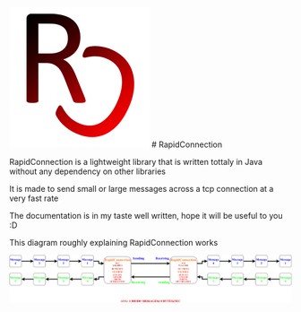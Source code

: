 <img src="https://raw.githubusercontent.com/IRONALEKS/RapidConnection/master/Images/Logo.png" width="250" height ="250">
# RapidConnection

RapidConnection is a lightweight library that is written tottaly in Java without any dependency on other libraries

It is made to send small or large messages across a tcp connection at a very fast rate

The documentation is in my taste well written, hope it will be useful to you :D

This diagram roughly explaining RapidConnection works

![Alt text](/Images/Diagram.png?raw=true "Diagram")
